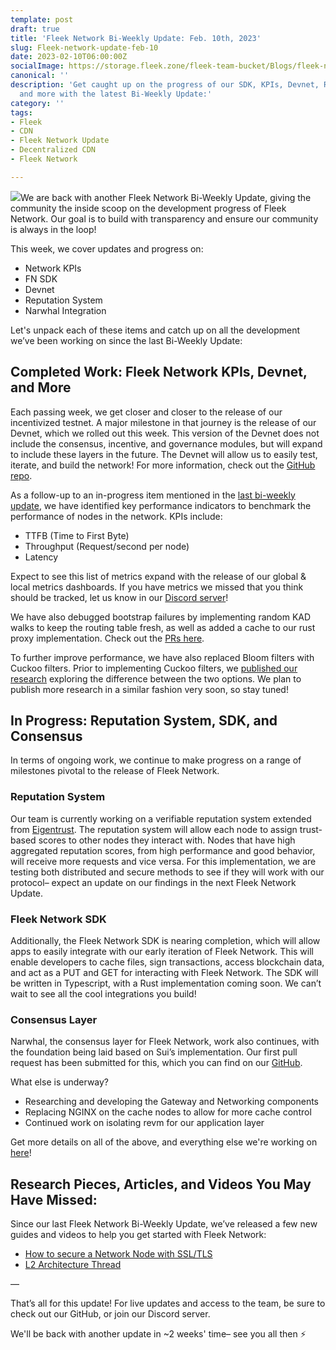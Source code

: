 ```yaml
---
template: post
draft: true
title: 'Fleek Network Bi-Weekly Update: Feb. 10th, 2023'
slug: Fleek-network-update-feb-10
date: 2023-02-10T06:00:00Z
socialImage: https://storage.fleek.zone/fleek-team-bucket/Blogs/fleek-network-update-feb-10.jpeg
canonical: ''
description: 'Get caught up on the progress of our SDK, KPIs, Devnet, Reputation System,
  and more with the latest Bi-Weekly Update:'
category: ''
tags:
- Fleek
- CDN
- Fleek Network Update
- Decentralized CDN
- Fleek Network

---
```

![](https://storage.fleek.zone/fleek-team-bucket/Blogs/fleek-network-update-feb-10.jpeg)We are back with another Fleek Network Bi-Weekly Update, giving the community the inside scoop on the development progress of Fleek Network. Our goal is to build with transparency and ensure our community is always in the loop!

This week, we cover updates and progress on:

* Network KPIs
* FN SDK
* Devnet
* Reputation System
* Narwhal Integration

Let's unpack each of these items and catch up on all the development we’ve been working on since the last Bi-Weekly Update:

## Completed Work: Fleek Network KPIs, Devnet, and More

Each passing week, we get closer and closer to the release of our incentivized testnet. A major milestone in that journey is the release of our Devnet, which we rolled out this week. This version of the Devnet does not include the consensus, incentive, and governance modules, but will expand to include these layers in the future. The Devnet will allow us to easily test, iterate, and build the network! For more information, check out the [GitHub repo](https://github.com/fleek-network/ursa).

As a follow-up to an in-progress item mentioned in the [last bi-weekly update](https://blog.fleek.co/posts/Fleek-Network-Bi-Weekly-Update-Jan-27https://blog.fleek.co/posts/Fleek-Network-Bi-Weekly-Update-Jan-27), we have identified key performance indicators to benchmark the performance of nodes in the network. KPIs include:

* TTFB (Time to First Byte)
* Throughput (Request/second per node)
* Latency

Expect to see this list of metrics expand with the release of our global & local metrics dashboards. If you have metrics we missed that you think should be tracked, let us know in our [Discord server](https://discord.gg/fleekxyz)!

We have also debugged bootstrap failures by implementing random KAD walks to keep the routing table fresh, as well as added a cache to our rust proxy implementation. Check out the [PRs here](https://github.com/fleek-network/ursa).

To further improve performance, we have also replaced Bloom filters with Cuckoo filters. Prior to implementing Cuckoo filters, we [published our research](https://docs.fleek.network/blog/bloom-and-cuckoo-filters-for-cache-summarization) exploring the difference between the two options. We plan to publish more research in a similar fashion very soon, so stay tuned!

## In Progress: Reputation System, SDK, and Consensus

In terms of ongoing work, we continue to make progress on a range of milestones pivotal to the release of Fleek Network.

### Reputation System

Our team is currently working on a verifiable reputation system extended from [Eigentrust](http://ilpubs.stanford.edu/562/1/2002-56.pdf). The reputation system will allow each node to assign trust-based scores to other nodes they interact with. Nodes that have high aggregated reputation scores, from high performance and good behavior, will receive more requests and vice versa. For this implementation, we are testing both distributed and secure methods to see if they will work with our protocol– expect an update on our findings in the next Fleek Network Update.

### Fleek Network SDK

Additionally, the Fleek Network SDK is nearing completion, which will allow apps to easily integrate with our early iteration of Fleek Network. This will enable developers to cache files, sign transactions, access blockchain data, and act as a PUT and GET for interacting with Fleek Network. The SDK will be written in Typescript, with a Rust implementation coming soon. We can’t wait to see all the cool integrations you build!

### Consensus Layer

Narwhal, the consensus layer for Fleek Network, work also continues, with the foundation being laid based on Sui’s implementation. Our first pull request has been submitted for this, which you can find on our [GitHub](https://github.com/fleek-network/ursa).

What else is underway?

* Researching and developing the Gateway and Networking components
* Replacing NGINX on the cache nodes to allow for more cache control
* Continued work on isolating revm for our application layer

Get more details on all of the above, and everything else we're working on [here](https://github.com/fleek-network/ursa)!

## Research Pieces, Articles, and Videos You May Have Missed:

Since our last Fleek Network Bi-Weekly Update, we’ve released a few new guides and videos to help you get started with Fleek Network:

* [How to secure a Network Node with SSL/TLS]()
* [L2 Architecture Thread](https://twitter.com/fleek_net/status/1621655061095931907?s=20&t=bbcB8v3vGRnrrkFlrj_HTQ)

—

That’s all for this update! For live updates and access to the team, be sure to check out our GitHub, or join our Discord server.

We'll be back with another update in \~2 weeks' time– see you all then ⚡
